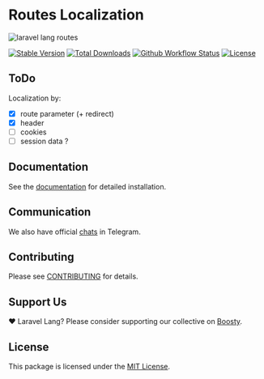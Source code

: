 # Routes Localization

![laravel lang routes](https://preview.dragon-code.pro/laravel-lang/routes-localization.svg?brand=laravel&mode=dark)

[![Stable Version][badge_stable]][link_packagist]
[![Total Downloads][badge_downloads]][link_packagist]
[![Github Workflow Status][badge_build]][link_build]
[![License][badge_license]](https://laravel-lang.com/license.html)

## ToDo

Localization by:

- [x] route parameter (+ redirect)
- [x] header
- [ ] cookies
- [ ] session data ?

## Documentation

See the [documentation](https://laravel-lang.com/packages-routes.html) for detailed installation.

## Communication

We also have official [chats](https://t.me/addlist/l0XGtvEIBiljMTMy) in Telegram.

## Contributing

Please see [CONTRIBUTING](https://laravel-lang.com/contributions.html) for details.

## Support Us

❤️ Laravel Lang? Please consider supporting our collective on [Boosty](https://boosty.to/laravel-lang).

## License

This package is licensed under the [MIT License](https://laravel-lang.com/license.html).


[badge_build]:          https://img.shields.io/github/actions/workflow/status/laravel-lang/routes/tests.yml?branch=main&style=flat-square

[badge_downloads]:      https://img.shields.io/packagist/dt/laravel-lang/routes.svg?style=flat-square

[badge_license]:        https://img.shields.io/packagist/l/laravel-lang/routes.svg?style=flat-square

[badge_stable]:         https://img.shields.io/github/v/release/laravel-lang/routes?label=stable&style=flat-square

[link_build]:           https://github.com/laravel-lang/routes/actions

[link_packagist]:       https://packagist.org/packages/laravel-lang/routes
